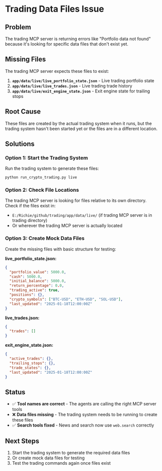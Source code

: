 # Trading Data Files Issue

## Problem
The trading MCP server is returning errors like "Portfolio data not found" because it's looking for specific data files that don't exist yet.

## Missing Files
The trading MCP server expects these files to exist:

1. **`app/data/live/live_portfolio_state.json`** - Live trading portfolio state
2. **`app/data/live/live_trades.json`** - Live trading trade history  
3. **`app/data/live/exit_engine_state.json`** - Exit engine state for trailing stops

## Root Cause
These files are created by the actual trading system when it runs, but the trading system hasn't been started yet or the files are in a different location.

## Solutions

### Option 1: Start the Trading System
Run the trading system to generate these files:
```bash
python run_crypto_trading.py live
```

### Option 2: Check File Locations
The trading MCP server is looking for files relative to its own directory. Check if the files exist in:
- `E:/Richie/github/trading/app/data/live/` (if trading MCP server is in trading directory)
- Or wherever the trading MCP server is actually located

### Option 3: Create Mock Data Files
Create the missing files with basic structure for testing:

**live_portfolio_state.json:**
```json
{
  "portfolio_value": 5000.0,
  "cash": 5000.0,
  "initial_balance": 5000.0,
  "return_percentage": 0.0,
  "trading_active": true,
  "positions": {},
  "crypto_symbols": ["BTC-USD", "ETH-USD", "SOL-USD"],
  "last_updated": "2025-01-18T12:00:00Z"
}
```

**live_trades.json:**
```json
{
  "trades": []
}
```

**exit_engine_state.json:**
```json
{
  "active_trades": {},
  "trailing_stops": {},
  "trade_states": {},
  "last_updated": "2025-01-18T12:00:00Z"
}
```

## Status
- ✅ **Tool names are correct** - The agents are calling the right MCP server tools
- ❌ **Data files missing** - The trading system needs to be running to create these files
- ✅ **Search tools fixed** - News and search now use `web.search` correctly

## Next Steps
1. Start the trading system to generate the required data files
2. Or create mock data files for testing
3. Test the trading commands again once files exist
